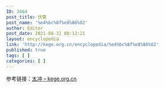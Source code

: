 ```yaml
---
ID: 3464
post_title: 伏膂
post_name: '%e4%bc%8f%e8%86%82'
author: Editor
post_date: 2021-08-31 08:12:21
layout: encyclopedia
link: 'http://kege.org.cn/encyclopedia/%e4%bc%8f%e8%86%82'
published: true
tags: [ ]
categories: [ ]
---
```

参考链接：<a href="http://kege.org.cn/encyclopedia/%e5%a4%aa%e5%86%b2">太冲 – kege.org.cn</a>